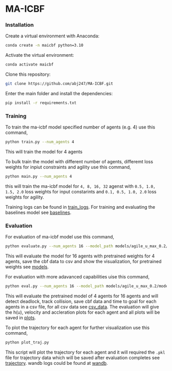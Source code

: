 # MA-ICBF
### Installation
Create a virtual environment with Anaconda:
```bash
conda create -n maicbf python=3.10
```
Activate the virtual environment:
```bash
conda activate maicbf
```
Clone this repository:
```bash
git clone https://github.com/abj247/MA-ICBF.git
```
Enter the main folder and install the dependencies:
```bash
pip install -r requirements.txt
```
### Training
To train the ma-icbf model specified number of agents (e.g. 4) use this command,
```bash
python train.py --num_agents 4
```
This will train the model for 4 agents 

To bulk train the model with different number of agents, differemt loss weights for inpiut constraints and agility use this command,
```bash
python main.py --num_agents 4
```
this will train the ma-icbf model for ```4, 8, 16, 32``` agenst with ```0.5, 1.0, 1.5, 2.0```  loss weights for input constarints and ```0.1, 0.5, 1.0, 2.0``` loss weights for agility.

Training logs can be found in [train_logs](https://github.com/abj247/MA-ICBF/tree/master/train_logs). For training and evaluating the baselines model see [baselines](https://github.com/abj247/MA-ICBF/tree/master/baselines).

### Evaluation
For evaluation of ma-icbf model use this command,
```bash
python evaluate.py --num_agents 16 --model_path models/agile_u_max_0.2/model_ours_weight_1.0_agents_4_v_max_0.2_u_max_0.2_sigma_0.05_default_iter_69999 --vis 1
```
This will evaluate the model for 16 agents with pretrained weights for 4 agents, save the cbf data to csv and show the visualization, for pretrained weights see [models](https://github.com/abj247/MA-ICBF/tree/master/models).

For evaluation with more adavanced capabilities uise this command,
```bash
python eval.py --num_agents 16 --model_path models/agile_u_max_0.2/model_ours_weight_1.0_agents_4_v_max_0.2_u_max_0.2_sigma_0.05_default_iter_69999 --vis 1
```
This will evaluate the pretrained model of 4 agents for 16 agents and will detect deadlock, track collision, save cbf data and time to goal for each agents in a csv file, for all csv data see [csv_data](https://github.com/abj247/MA-ICBF/tree/master/csv_data). The evaluation will give the h(u), velocity and accleration plots for each agent and all plots will be saved in [plots](https://github.com/abj247/MA-ICBF/tree/master/plots). 

To plot the trajectory for each agent for further visualization use this command,
```bash
python plot_traj.py
```
This script will plot the trajectory for each agent and it will required the ``.pkl`` file for trajectory data which will be saved after evaluation completes see [trajectory](https://github.com/abj247/MA-ICBF/tree/master/trajectory). wandb logs could be found at [wandb](https://github.com/abj247/MA-ICBF/tree/master/wandb).

